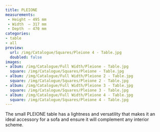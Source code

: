 ```yaml
---
title: PLEIONE
measurements:
 - Height — 495 mm
 - Width  — 317 mm
 - Depth  — 470 mm
categories:
- table
- all
preview:
  url: /img/Catalogue/Squares/Pleione 4 - Table.jpg
  doubled: false
images:
- album: /img/Catalogue/Full Width/Pleione - Table.jpg
  square: /img/Catalogue/Squares/Pleione - Table.jpg
- album: /img/Catalogue/Full Width/Pleione 2 - Table.jpg
  square: /img/Catalogue/Squares/Pleione 2 - Table.jpg
- album: /img/Catalogue/Full Width/Pleione 3 - Table.jpg
  square: /img/Catalogue/Squares/Pleione 3 - Table.jpg
- album: /img/Catalogue/Full Width/Pleione 4 - Table.jpg
  square: /img/Catalogue/Squares/Pleione 4 - Table.jpg
---
```


The small PLEIONE table has a lightness and versatility that makes it an ideal accessory for a sofa and ensure it will complement any interior scheme.
